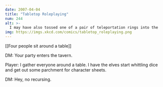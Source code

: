 ```yaml
---
date: 2007-04-04
title: "Tabletop Roleplaying"
num: 244
alt: >-
  I may have also tossed one of a pair of teleportation rings into the ocean, with interesting results.
img: https://imgs.xkcd.com/comics/tabletop_roleplaying.png
---
```

[[Four people sit around a table]]

DM: Your party enters the tavern.

Player: I gather everyone around a table. I have the elves start whittling dice and get out some parchment for character sheets.

DM: Hey, no recursing.

